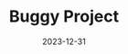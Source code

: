 ---
title: "Buggy Project"
collection: curricular
permalink: /publication/curricular-4
excerpt: 'This paper is about the number 3. The number 4 is left for future work.'
date: 2023-12-31
---